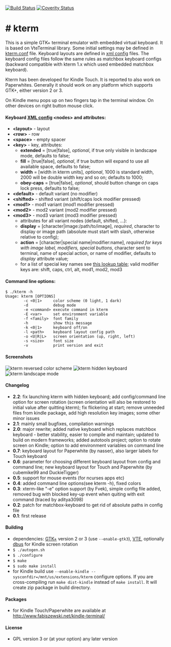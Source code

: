 [![Build Status](https://travis-ci.org/bfabiszewski/kterm.svg?branch=master)](https://travis-ci.org/bfabiszewski/kterm) [![Coverity Status](https://img.shields.io/coverity/scan/10306.svg)](https://scan.coverity.com/projects/bfabiszewski-kterm)
# \# kterm

This is a simple GTK+ terminal emulator with embedded virtual keyboard. It is based on VteTerminal library. Some initial settings may be defined in [kterm.conf](kterm.conf) file. Keyboard layouts are defined in [xml config](layouts/keyboard.xml) files. The keyboard config files follow the same rules as matchbox keyboard configs (backward compatible with kterm 1.x which used embedded matchbox keyboard).

Kterm has been developed for Kindle Touch. It is reported to also work on Paperwhites. Generally it should work on any platform which supports GTK+, either version 2 or 3.

On Kindle menu pops up on two fingers tap in the terminal window. On other devices on right button mouse click.

#### Keyboard [XML config](layouts/keyboard.xml) **\<nodes\>** and **attributes**:
  * **\<layout\>** - layout
  * **\<row\>** - row
  * **\<space\>** - empty spacer
  * **\<key\>** - key, attributes:
    * **extended** = [true|false], *optional*, if true only visible in landscape mode, defaults to false;
    * **fill** = [true|false], *optional*, if true button will expand to use all available space, defaults to false;
    * **width** = [width in kterm units], *optional*, 1000 is standard width, 2000 will be double width key and so on; defaults to 1000;
    * **obey-caps** = [true|false], *optional*, should button change on caps lock press, defaults to false;
  * **\<default\>** - default variant (no modifier)
  * **\<shifted\>** - shifted variant (shift/caps lock modifier pressed)
  * **\<mod1\>** - mod1 variant (mod1 modifier pressed)
  * **\<mod2\>** - mod2 variant (mod2 modifier pressed)
  * **\<mod3\>** - mod3 variant (mod3 modifier pressed)
    * attributes for all variant nodes (default, shifted, …):
    * **display** = [character|image\:/path/to/image], *required*, character to display or image path (absolute must start with slash, otherwise relative to config);
    * **action** = [character|special name|modifier\:name], *required for keys with image label, modifiers, special buttons*, character sent to terminal, name of special action, or name of modifier, defaults to *display* attribute value;
    * for a list of special key names see [this lookup table](https://github.com/bfabiszewski/kterm/blob/master/parse_layout.c#L41); valid modifier keys are: shift, caps, ctrl, alt, mod1, mod2, mod3
 
 
#### Command line options:
```
$ ./kterm -h
Usage: kterm [OPTIONS]
        -c <0|1>     color scheme (0 light, 1 dark)
        -d           debug mode
        -e <command> execute command in kterm
        -E <var>     set environment variable
        -f <family>  font family
        -h           show this message
        -k <0|1>     keyboard off/on
        -l <path>    keyboard layout config path
        -o <U|R|L>   screen orientation (up, right, left)
        -s <size>    font size
        -v           print version and exit
```
#### Screenshots
![kterm reversed color scheme][screenshot1] 
![kterm hidden keyboard][screenshot2]
![kterm landscape mode][screenshot3]

#### Changelog
  * **2.2**: fix launching kterm with hidden keyboard; add config/command line option for screen rotation (screen orientation will also be restored to initial value after quitting kterm); fix flickering at start; remove unneeded files from kindle package, add high resolution key images; some other minor issues
  * **2.1**: mainly small bugfixes, compilation warnings
  * **2.0**: major rewrite; added native keyboard which replaces matchbox keyboard - better stability, easier to compile and maintain; updated to build on modern frameworks; added autotools project; option to rotate screen on Kindle; option to add environment variables on command line
  * **0.7**: keyboard layout for Paperwhite (by nasser), also larger labels for Touch keyboard
  * **0.6**: parameter for choosing different keyboard layout from config and command line; new keyboard layout for Touch and Paperwhite (by cubemike99 and DuckieTigger)
  * **0.5**: support for mouse events (for ncurses apps etc)
  * **0.4**: added command line options(see kterm -h), fixed colors
  * **0.3**: xterm-like "-e" option support (by Fvek), simple config file added, removed bug with blocked key-up event when quiting with exit command (traced by aditya3098)
  * **0.2**: patch for matchbox-keyboard to get rid of absolute paths in config file
  * **0.1**: first release

#### Building
* dependencies: [GTK+](https://github.com/GNOME/gtk) version 2 or 3 (use `--enable-gtk3`), [VTE](https://github.com/GNOME/vte), optionally [dbus](https://www.freedesktop.org/wiki/Software/dbus/) for Kindle screen rotation
* `$ ./autogen.sh`
* `$ ./configure`
* `$ make`
* `$ sudo make install`
* for Kindle build use `--enable-kindle --sysconfdir=/mnt/us/extensions/kterm` configure options. If you are cross-compiling run `make dist-kindle` instead of `make install`. It will create zip package in build directory.

#### Packages 
* for Kindle Touch/Paperwhite are available at http://www.fabiszewski.net/kindle-terminal/

#### License
 * GPL version 3 or (at your option) any later version

[screenshot1]:http://www.fabiszewski.net/kindle-terminal/screenshot_v2_1.png "kterm screenshot"
[screenshot2]:http://www.fabiszewski.net/kindle-terminal/screenshot_v2_2.png "kterm screenshot"
[screenshot3]:http://www.fabiszewski.net/kindle-terminal/screenshot_v2_3.png "kterm screenshot"
